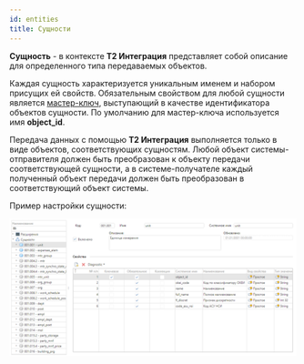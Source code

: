 ```yaml
---
id: entities
title: Сущности
---
```


**Сущность** - в контексте **Т2 Интеграция** представляет собой описание для определенного типа передаваемых объектов.

Каждая сущность характеризуется уникальным именем и набором присущих ей свойств. Обязательным свойством для любой сущности является [мастер-ключ](model\masterkeys.md), выступающий в качестве идентификатора объектов сущности. По умолчанию для мастер-ключа используется имя **object_id**.

Передача данных с помощью **Т2 Интеграция** выполняется только в виде объектов, соответствующих сущностям. Любой объект системы-отправителя должен быть преобразован к объекту передачи соответствующей сущности, а в системе-получателе каждый полученный объект передачи должен быть преобразован в соответствующий объект системы.

Пример настройки сущности:

![img](../_assets/EntitySample.png)
